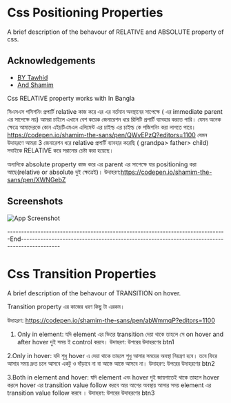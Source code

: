 
# Css Positioning Properties

A brief description of the behavour of RELATIVE and ABSOLUTE property of css.


## Acknowledgements

 - [BY Tawhid](https://github.com/devtawhid)
 - [And Shamim](https://github.com/shamimrl)

 Css RELATIVE property works with 
 In Bangla 

 সিএসএস পসিশনিং প্রপার্টি relative কাজ করে এর এর বর্তমান অবস্থানের সাপেক্ষে ( এর immediate parent এর সাপেক্ষে নয়)
আমরা চাইলে এখানে বেশ কয়েক জেনারেশন ধরে রিলিটি প্রপার্টি ব্যাবহার করতে পারি। যেমন অনেক ক্ষেত্রে আমাদেরকে কোন এইচটিএমএল এলিমেন্ট এর চাইল্ড এর চাইল্ড কে পজিশনিং করা লাগতে পারে। 
https://codepen.io/shamim-the-sans/pen/QWvEPzQ?editors=1100
যেমন উদাহরণে আমরা 3 জেনারেশন ধরে relative প্রপার্টি ব্যাবহার করেছি ( grandpa> father> child)
সবাইকে RELATIVE করে সরানোর চেষ্টা করা হয়েছে।



অন্যদিকে absolute property কাজ করে এর parent এর সাপেক্ষে যার positioning করা আছে(relative or absolute দুই ক্ষেত্রেই)।
উদাহরণ:https://codepen.io/shamim-the-sans/pen/XWNGebZ
 
## Screenshots

![App Screenshot](https://prnt.sc/19qw6j7)

-------------------------------------------------------------------------------End--------------------------------------------------------------------------------------------
# Css Transition Properties

A brief description of the behavour of TRANSITION on hover.

Transition property এর কাজের ধরণ কিছু টা এরকম। 

উদাহরণ: https://codepen.io/shamim-the-sans/pen/abWmmqP?editors=1100

1. Only in element: যদি element এর ভিতর transition দেয়া‌ থাকে তাহলে সে on hover and after hover দুই সময় ই control করবে। 
উদাহরণ: উপরের উদাহরণের btn1

2.Only in hover: যদি শুধু hover এ দেয়া থাকে তাহলে শুধু আসার সময়ের অবস্থা নিয়ন্ত্রণ হবে। তবে ফিরে আসার সময় দ্রুত চলে আসবে একটু ও দাঁড়াবে না বা আস্তে আস্তে আসবে না।
উদাহরণ: উপরের উদাহরণের btn2

3.Both in element and hover: যদি element এবং hover দুই জায়গাতেই থাকে তাহলে hover করলে hover এর transition value follow করবে আর আগের অবস্থায় আসার সময় element এর transition value follow করবে ।
উদাহরণ: উপরের উদাহরণের btn3
